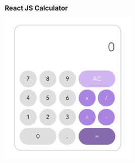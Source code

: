 ## React JS Calculator

<img src='Screenshot.jpg' title='Screenshot' width='400' alt='Screenshot' />
